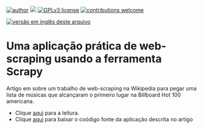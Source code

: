 [![author](https://img.shields.io/badge/author-Marcius%20D.%20Moraes-green)](https://www.linkedin.com/in/marciusdm) [![](https://img.shields.io/badge/python-3.7+-blue.svg)](https://www.python.org/downloads/release/python-365/) [![GPLv3 license](https://img.shields.io/badge/License-GPLv3-blue.svg)](http://perso.crans.org/besson/LICENSE.html) [![contributions welcome](https://img.shields.io/badge/contributions-welcome-brightgreen.svg?style=flat)](https://github.com/marciusdm/portfolio/issues)

<a href="readme_en.md"> <img src="https://flagsapi.com/US/flat/32.png" alt="versão em inglês deste arquivo" /></a>

# Uma aplicação prática de web-scraping usando a ferramenta Scrapy
Artigo em sobre um trabalho de web-scraping na Wikipedia para pegar uma lista de músicas que alcançaram o primeiro lugar na Billboard Hot 100 americana.   
* Clique [aqui](https://medium.com/@marciusdellano/um-aplicação-prática-de-web-scraping-com-scrapy-de7eae815af8) para a leitura.   
* Clique [aqui](https://github.com/marciusdm/webscraping/blob/main/scrapy_billboard/billboard.zip) para baixar o coódigo fonte da aplicação descrita no artigo
